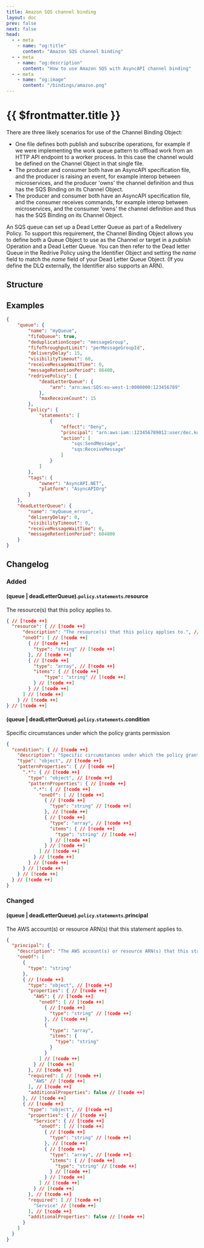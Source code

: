 ```yaml
---
title: Amazon SQS channel binding
layout: doc
prev: false
next: false
head:
  - - meta
    - name: "og:title"
      content: "Amazon SQS channel binding"
  - - meta
    - name: "og:description"
      content: "How to use Amazon SQS with AsyncAPI channel binding"
  - - meta
    - name: "og:image"
      content: "/bindings/amazon.png"
---
```


# {{ $frontmatter.title }}

There are three likely scenarios for use of the Channel Binding Object:

- One file defines both publish and subscribe operations, for example if we were implementing the work queue pattern to offload work from an HTTP API endpoint to a worker process. In this case the channel would be defined on the Channel Object in that single file.
- The producer and consumer both have an AsyncAPI specification file, and the producer is raising an event, for example interop between microservices, and the producer 'owns' the channel definition and thus has the SQS Binding on its Channel Object.
- The producer and consumer both have an AsyncAPI specification file, and the consumer receives commands, for example interop between microservices, and the consumer 'owns' the channel  definition and thus has the SQS Binding on its Channel Object.

An SQS queue can set up a Dead Letter Queue as part of a Redelivery Policy. 
To support this requirement, the Channel Binding Object allows you to define both a Queue Object to use as the Channel 
or target in a *publish* Operation and a Dead Letter Queue. You can then refer to the Dead letter Queue in the 
Redrive Policy using the Identifier Object and setting the *name* field to match the *name* field of your 
Dead Letter Queue Object. (If you define the DLQ externally, the Identifier also supports an ARN).

## Structure

<Json url="https://raw.githubusercontent.com/asyncapi/spec-json-schemas/master/bindings/sqs/0.2.0/channel.json" />

## Examples

```json
{
    "queue": {
        "name": "myQueue",
        "fifoQueue": true,
        "deduplicationScope": "messageGroup",
        "fifoThroughputLimit": "perMessageGroupId",
        "deliveryDelay": 15,
        "visibilityTimeout": 60,
        "receiveMessageWaitTime": 0,
        "messageRetentionPeriod": 86400,
        "redrivePolicy": {
            "deadLetterQueue": {
                "arn": "arn:aws:SQS:eu-west-1:0000000:123456789"
            },
            "maxReceiveCount": 15
        },
        "policy": {
            "statements": [
                {
                    "effect": "Deny",
                    "principal": "arn:aws:iam::123456789012:user/dec.kolakowski",
                    "action": [
                        "sqs:SendMessage",
                        "sqs:ReceiveMessage"
                    ]
                }
            ]
        },
        "tags": {
            "owner": "AsyncAPI.NET",
            "platform": "AsyncAPIOrg"
        }
    },
    "deadLetterQueue": {
        "name": "myQueue_error",
        "deliveryDelay": 0,
        "visibilityTimeout": 0,
        "receiveMessageWaitTime": 0,
        "messageRetentionPeriod": 604800
    }
}
```

## Changelog

### Added

#### (queue | deadLetterQueue).`policy`.`statements`.resource

The resource(s) that this policy applies to.

```json
{ // [!code ++]
  "resource": { // [!code ++]
      "description": "The resource(s) that this policy applies to.", // [!code ++]
      "oneOf": [ // [!code ++]
        { // [!code ++]
          "type": "string" // [!code ++]
        }, // [!code ++]
        { // [!code ++]
          "type": "array", // [!code ++]
          "items": { // [!code ++]
              "type": "string" // [!code ++]
          } // [!code ++]
        } // [!code ++]
      ] // [!code ++]
    } // [!code ++]
} // [!code ++]
```

#### (queue | deadLetterQueue).`policy`.`statements`.condition

Specific circumstances under which the policy grants permission

```json
{
  "condition": { // [!code ++]
    "description": "Specific circumstances under which the policy grants permission", // [!code ++]
    "type": "object", // [!code ++]
    "patternProperties": { // [!code ++]
      ".*": { // [!code ++]
        "type": "object", // [!code ++]
        "patternProperties": { // [!code ++]
          ".*": { // [!code ++]
            "oneOf": [ // [!code ++]
              { // [!code ++]
                "type": "string" // [!code ++]
              }, // [!code ++]
              { // [!code ++]
                "type": "array", // [!code ++]
                "items": { // [!code ++]
                  "type": "string" // [!code ++]
                } // [!code ++]
              } // [!code ++]
            ] // [!code ++]
          } // [!code ++]
        } // [!code ++]
      } // [!code ++]
    } // [!code ++]
  } // [!code ++]
}
```

### Changed

#### (queue | deadLetterQueue).`policy`.`statements`.principal

The AWS account(s) or resource ARN(s) that this statement applies to.

```json
{
  "principal": {
    "description": "The AWS account(s) or resource ARN(s) that this statement applies to.",
    "oneOf": [
      {
        "type": "string"
      },
      { // [!code ++]
        "type": "object", // [!code ++]
        "properties": { // [!code ++]
          "AWS": { // [!code ++]
            "oneOf": [ // [!code ++]
              { // [!code ++]
                "type": "string" // [!code ++]
              }, // [!code ++]
              {
                "type": "array",
                "items": {
                  "type": "string"
                }
              }
            ] // [!code ++]
          } // [!code ++]
        }, // [!code ++]
        "required": [ // [!code ++]
          "AWS" // [!code ++]
        ], // [!code ++]
        "additionalProperties": false // [!code ++]
      }, // [!code ++]
      { // [!code ++]
        "type": "object", // [!code ++]
        "properties": { // [!code ++]
          "Service": { // [!code ++]
            "oneOf": [ // [!code ++]
              { // [!code ++]
                "type": "string" // [!code ++]
              }, // [!code ++]
              { // [!code ++]
                "type": "array", // [!code ++]
                "items": { // [!code ++]
                  "type": "string" // [!code ++]
                } // [!code ++]
              } // [!code ++]
            ] // [!code ++]
          } // [!code ++]
        }, // [!code ++]
        "required": [ // [!code ++]
          "Service" // [!code ++]
        ], // [!code ++]
        "additionalProperties": false // [!code ++]
      }
    ]
  }
}
```